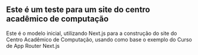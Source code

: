 ## Este é um teste para um site do centro acadêmico de computação

Este é o modelo inicial, utilizando Next.js para a construção do site do Centro Acadêmico de Computação, usando como base o exemplo do Curso de App Router Next.js
